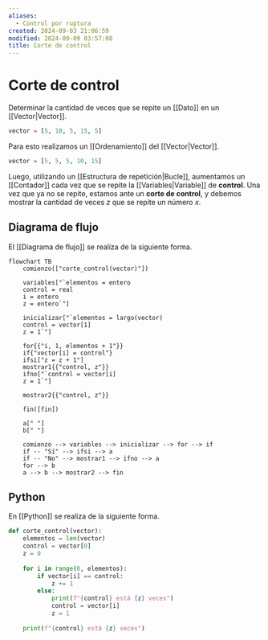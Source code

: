 ```yaml
---
aliases:
  - Control por ruptura
created: 2024-09-03 21:06:59
modified: 2024-09-09 03:57:08
title: Corte de control
---
```


# Corte de control

Determinar la cantidad de veces que se repite un [[Dato]] en un [[Vector|Vector]].

```python
vector = [5, 10, 5, 15, 5]
```

Para esto realizamos un [[Ordenamiento]] del [[Vector|Vector]].

```python
vector = [5, 5, 5, 10, 15]
```

Luego, utilizando un [[Estructura de repetición|Bucle]], aumentamos un [[Contador]] cada vez que se repite la [[Variables|Variable]] de **control**. Una vez que ya no se repite, estamos ante un **corte de control**, y debemos mostrar la cantidad de veces $z$ que se repite un número $x$.

## Diagrama de flujo

El [[Diagrama de flujo]] se realiza de la siguiente forma.

```mermaid
flowchart TB
	comienzo(["corte_control(vector)"])
    
	variables["`elementos = entero
	control = real
	i = entero
	z = entero`"]
	
	inicializar["`elementos = largo(vector)
	control = vector[1]
	z = 1`"]
	
	for{{"i, 1, elementos + 1"}}
	if{"vector[i] = control"}
	ifsi["z = z + 1"]
	mostrar1{{"control, z"}}
	ifno["`control = vector[i]
	z = 1`"]
	
	mostrar2{{"control, z"}}
	
	fin([fin])
	
	a[" "]
	b[" "]
    
	comienzo --> variables --> inicializar --> for --> if
	if -- "Sí" --> ifsi --> a
	if -- "No" --> mostrar1 --> ifno --> a
	for --> b
	a --> b --> mostrar2 --> fin
```

## Python

En [[Python]] se realiza de la siguiente forma.

```python
def corte_control(vector):
    elementos = len(vector)
    control = vector[0]
    z = 0
    
    for i in range(0, elementos):
        if vector[i] == control:
            z += 1
        else:
            print(f"{control} está {z} veces")
            control = vector[i]
            z = 1
    
    print(f"{control} está {z} veces")
```
